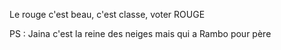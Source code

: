Le rouge c'est beau, c'est classe, voter ROUGE

PS : Jaina c'est la reine des neiges mais qui a Rambo pour père